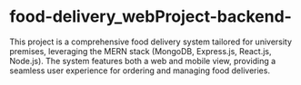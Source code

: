 # food-delivery_webProject-backend-
This project is a comprehensive food delivery system tailored for university premises, leveraging the MERN stack (MongoDB, Express.js, React.js, Node.js). The system features both a web and mobile view, providing a seamless user experience for ordering and managing food deliveries.
